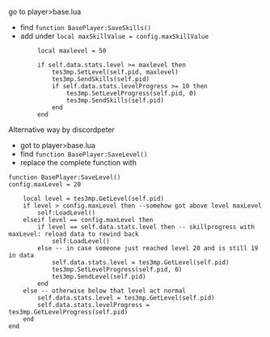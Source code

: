 go to player>base.lua
* find ``function BasePlayer:SaveSkills()``
* add under ``local maxSkillValue = config.maxSkillValue`` 
```
		local maxlevel = 50

		if self.data.stats.level >= maxlevel then
			tes3mp.SetLevel(self.pid, maxlevel)
			tes3mp.SendSkills(self.pid)
			if self.data.stats.levelProgress >= 10 then
				tes3mp.SetLevelProgress(self.pid, 0)
				tes3mp.SendSkills(self.pid)
			end
		end
```
Alternative way by discordpeter
* got to player>base.lua
* find ``function BasePlayer:SaveLevel()``
* replace the complete function with 
```
function BasePlayer:SaveLevel()
config.maxLevel = 20

	local level = tes3mp.GetLevel(self.pid)
	if level > config.maxLevel then --somehow got above level maxLevel
		self:LoadLevel()
	elseif level == config.maxLevel then
		if level == self.data.stats.level then -- skillprogress with maxLevel: reload data to rewind back
			self:LoadLevel()
		else -- in case someone just reached level 20 and is still 19 in data
			self.data.stats.level = tes3mp.GetLevel(self.pid)
			tes3mp.SetLevelProgress(self.pid, 0)
			tes3mp.SendLevel(self.pid)
		end
	else -- otherwise below that level act normal
		self.data.stats.level = tes3mp.GetLevel(self.pid)
		self.data.stats.levelProgress = tes3mp.GetLevelProgress(self.pid)
	end
end
```
